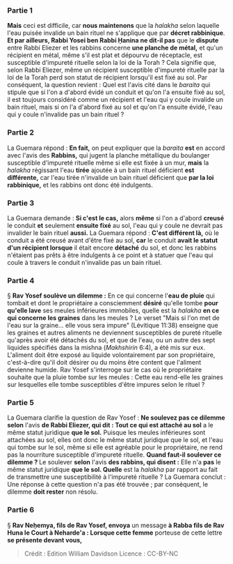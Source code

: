 
### Partie 1
<b>Mais</b> ceci est difficile, car <b>nous maintenons</b> que la <i>halakha</i> selon laquelle l'eau puisée invalide un bain rituel ne s'applique que par <b>décret rabbinique</b>. <b>Et par ailleurs, Rabbi Yosei ben Rabbi Ḥanina ne dit-il pas</b> que le <b>dispute</b> entre Rabbi Eliezer et les rabbins concerne <b>une planche de métal,</b> et qu'un récipient en métal, même s'il est plat et dépourvu de réceptacle, est susceptible d'impureté rituelle selon la loi de la Torah ? Cela signifie que, selon Rabbi Eliezer, même un récipient susceptible d'impureté rituelle par la loi de la Torah perd son statut de récipient lorsqu'il est fixé au sol. Par conséquent, la question revient : Quel est l'avis cité dans le <i>baraita</i> qui stipule que si l'on a d'abord évidé un conduit et qu'on l'a ensuite fixé au sol, il est toujours considéré comme un récipient et l'eau qui y coule invalide un bain rituel, mais si on l'a d'abord fixé au sol et qu'on l'a ensuite évidé, l'eau qui y coule n'invalide pas un bain rituel ?

### Partie 2
La Guemara répond : <b>En fait,</b> on peut expliquer que la <i>baraita</i> <b>est</b> en accord avec l'avis des <b>Rabbins,</b> qui jugent la planche métallique du boulanger susceptible d'impureté rituelle même si elle est fixée à un mur, <b>mais</b> la <i>halakha</i> régissant l'eau <b>tirée</b> ajoutée à un bain rituel déficient <b>est différente,</b> car l'eau tirée n'invalide un bain rituel déficient que <b>par la loi rabbinique,</b> et les rabbins ont donc été indulgents.

### Partie 3
La Guemara demande : <b>Si c'est le cas,</b> alors <b>même</b> si l'on a d'abord <b>creusé</b> le conduit <b>et</b> seulement <b>ensuite fixé</b> au sol, l'eau qui y coule ne devrait pas invalider le bain rituel <b>aussi.</b> La Guemara répond : <b>C'est différent là,</b> où le conduit a été creusé avant d'être fixé au sol, <b>car</b> le conduit <b>avait le statut d'un récipient lorsque</b> il était encore <b>détaché</b> du sol, et donc les rabbins n'étaient pas prêts à être indulgents à ce point et à statuer que l'eau qui coule à travers le conduit n'invalide pas un bain rituel.

### Partie 4
§ <b>Rav Yosef soulève un dilemme :</b> En ce qui concerne l'<b>eau de pluie</b> qui tombait et dont le propriétaire a consciemment <b>désiré</b> qu'elle tombe <b>pour qu'elle lave</b> ses meules inférieures immobiles, quelle est</b> la <i>halakha</i> <b>en ce qui concerne les graines</b> dans les meules ? Le verset "Mais si l'on met de l'eau sur la graine... elle vous sera impure" (Lévitique 11:38) enseigne que les graines et autres aliments ne deviennent susceptibles de pureté rituelle qu'après avoir été détachés du sol, et que de l'eau, ou un autre des sept liquides spécifiés dans la mishna (<i>Makhshirin</i> 6:4), a été mis sur eux. L'aliment doit être exposé au liquide volontairement par son propriétaire, c'est-à-dire qu'il doit désirer ou du moins être content que l'aliment devienne humide. Rav Yosef s'interroge sur le cas où le propriétaire souhaite que la pluie tombe sur les meules : Cette eau rend-elle les graines sur lesquelles elle tombe susceptibles d'être impures selon le rituel ?

### Partie 5
La Guemara clarifie la question de Rav Yosef : <b>Ne soulevez pas ce dilemme selon</b> l'avis <b>de Rabbi Eliezer, qui dit : Tout ce qui est attaché au sol</b> a le même statut juridique <b>que le sol.</b> Puisque les meules inférieures sont attachées au sol, elles ont donc le même statut juridique que le sol, et l'eau qui tombe sur le sol, même si elle est agréable pour le propriétaire, ne rend pas la nourriture susceptible d'impureté rituelle. <b>Quand faut-il soulever ce dilemme ? </b> Le soulever <b>selon</b> l'avis <b>des rabbins, qui disent :</b> Elle n'a <b>pas</b> le même statut juridique <b>que le sol. Quelle</b> est la <i>halakha</i> par rapport au fait de transmettre une susceptibilité à l'impureté rituelle ? La Guemara conclut : Une réponse à cette question n'a pas été trouvée ; par conséquent, le dilemme <b>doit rester</b> non résolu.

### Partie 6
§ <b>Rav Neḥemya, fils de Rav Yosef, envoya</b> un message <b>à Rabba fils de Rav Huna le Court à Neharde'a : Lorsque cette femme</b> porteuse de cette lettre <b>se présente devant vous,</b>

>Crédit : Edition William Davidson
>Licence : CC-BY-NC